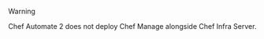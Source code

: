 <div class="admonition-warning"><p class="admonition-warning-title">Warning</p><div class="admonition-warning-text">

Chef Automate 2 does not deploy Chef Manage alongside Chef Infra Server.

</div></div>